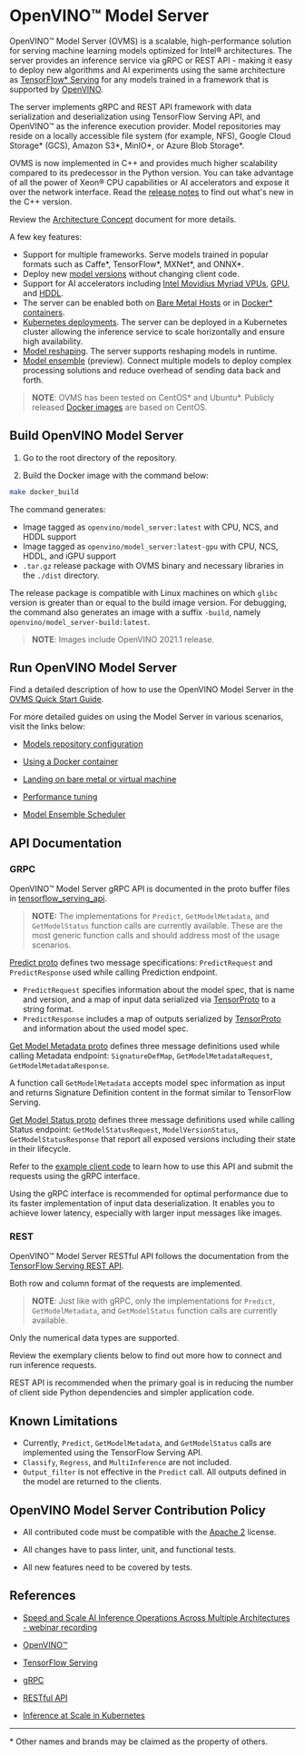 # OpenVINO&trade; Model Server

OpenVINO&trade; Model Server (OVMS) is a scalable, high-performance solution for serving machine learning models optimized for Intel&reg; architectures.
The server provides an inference service via gRPC or REST API - making it easy to deploy new algorithms and AI experiments using the same
architecture as [TensorFlow* Serving](https://github.com/tensorflow/serving) for any models trained in a framework that is supported
by [OpenVINO](https://software.intel.com/en-us/openvino-toolkit).

The server implements gRPC and REST API framework with data serialization and deserialization using TensorFlow Serving API,
 and OpenVINO&trade; as the inference execution provider. Model repositories may reside on a locally accessible file system (for example, NFS),
  Google Cloud Storage\* (GCS), Amazon S3\*, MinIO\*, or Azure Blob Storage\*.

OVMS is now implemented in C++ and provides much higher scalability compared to its predecessor in the Python version.
You can take advantage of all the power of Xeon® CPU capabilities or AI accelerators and expose it over the network interface.
Read the [release notes](https://github.com/openvinotoolkit/model_server/releases) to find out what's new in the C++ version.

Review the [Architecture Concept](https://github.com/openvinotoolkit/model_server/blob/main/docs/architecture.md) document for more details.

A few key features:
- Support for multiple frameworks. Serve models trained in popular formats such as Caffe\*, TensorFlow\*, MXNet\*, and ONNX*.
- Deploy new [model versions](https://github.com/openvinotoolkit/model_server/blob/main/docs/docker_container.md#model-version-policy) without changing client code.
- Support for AI accelerators including [Intel Movidius Myriad VPUs](../IE_DG/supported_plugins/VPU.md),
[GPU](../IE_DG/supported_plugins/GPU.md), and [HDDL](../IE_DG/supported_plugins/HDDL.md).
- The server can be enabled both on [Bare Metal Hosts](https://github.com/openvinotoolkit/model_server/blob/main/docs/host.md) or in
[Docker* containers](https://github.com/openvinotoolkit/model_server/blob/main/docs/docker_container.md).
- [Kubernetes deployments](https://github.com/openvinotoolkit/model_server/blob/main/deploy). The server can be deployed in a Kubernetes cluster allowing the inference service to scale horizontally and ensure high availability.
- [Model reshaping](https://github.com/openvinotoolkit/model_server/blob/main/docs/docker_container.md#model-reshaping). The server supports reshaping models in runtime.
- [Model ensemble](https://github.com/openvinotoolkit/model_server/blob/main/docs/ensemble_scheduler.md) (preview). Connect multiple models to deploy complex processing solutions and reduce overhead of sending data back and forth.

> **NOTE**: OVMS has been tested on CentOS\* and Ubuntu\*. Publicly released [Docker images](https://hub.docker.com/r/openvino/model_server) are based on CentOS.

## Build OpenVINO Model Server

1. Go to the root directory of the repository.

2. Build the Docker image with the command below:
```bash
make docker_build
```

The command generates:
* Image tagged as `openvino/model_server:latest` with CPU, NCS, and HDDL support
* Image tagged as `openvino/model_server:latest-gpu` with CPU, NCS, HDDL, and iGPU support
* `.tar.gz` release package with OVMS binary and necessary libraries in the `./dist` directory.

The release package is compatible with Linux machines on which `glibc` version is greater than or equal to the build image version.
For debugging, the command also generates an image with a suffix `-build`, namely `openvino/model_server-build:latest`.

> **NOTE**: Images include OpenVINO 2021.1 release.


## Run OpenVINO Model Server

Find a detailed description of how to use the OpenVINO Model Server in the [OVMS Quick Start Guide](https://github.com/openvinotoolkit/model_server/blob/main/docs/ovms_quickstart.md).


For more detailed guides on using the Model Server in various scenarios, visit the links below:

* [Models repository configuration](https://github.com/openvinotoolkit/model_server/blob/main/docs/models_repository.md)

* [Using a Docker container](https://github.com/openvinotoolkit/model_server/blob/main/docs/docker_container.md)

* [Landing on bare metal or virtual machine](https://github.com/openvinotoolkit/model_server/blob/main/docs/host.md)

* [Performance tuning](https://github.com/openvinotoolkit/model_server/blob/main/docs/performance_tuning.md)

* [Model Ensemble Scheduler](https://github.com/openvinotoolkit/model_server/blob/main/docs/ensemble_scheduler.md)


## API Documentation

### GRPC

OpenVINO&trade; Model Server gRPC API is documented in the proto buffer files in [tensorflow_serving_api](https://github.com/tensorflow/serving/tree/r2.2/tensorflow_serving/apis).

> **NOTE:** The implementations for `Predict`, `GetModelMetadata`, and `GetModelStatus` function calls are currently available.
> These are the most generic function calls and should address most of the usage scenarios.

[Predict proto](https://github.com/tensorflow/serving/blob/r2.2/tensorflow_serving/apis/predict.proto) defines two message specifications: `PredictRequest` and `PredictResponse` used while calling Prediction endpoint.
* `PredictRequest` specifies information about the model spec, that is name and version, and a map of input data serialized via
[TensorProto](https://github.com/tensorflow/tensorflow/blob/r2.2/tensorflow/core/framework/tensor.proto) to a string format.
* `PredictResponse` includes a map of outputs serialized by
[TensorProto](https://github.com/tensorflow/tensorflow/blob/r2.2/tensorflow/core/framework/tensor.proto) and information about the used model spec.

[Get Model Metadata proto](https://github.com/tensorflow/serving/blob/r2.2/tensorflow_serving/apis/get_model_metadata.proto) defines three message definitions used while calling Metadata endpoint:
 `SignatureDefMap`, `GetModelMetadataRequest`, `GetModelMetadataResponse`.

 A function call `GetModelMetadata` accepts model spec information as input and returns Signature Definition content in the format similar to TensorFlow Serving.

[Get Model Status proto](https://github.com/tensorflow/serving/blob/r2.2/tensorflow_serving/apis/get_model_status.proto) defines three message definitions used while calling Status endpoint:
 `GetModelStatusRequest`, `ModelVersionStatus`, `GetModelStatusResponse` that report all exposed versions including their state in their lifecycle.

Refer to the [example client code](https://github.com/openvinotoolkit/model_server/blob/main/example_client) to learn how to use this API and submit the requests using the gRPC interface.

Using the gRPC interface is recommended for optimal performance due to its faster implementation of input data deserialization. It enables you to achieve lower latency, especially with larger input messages like images.

### REST

OpenVINO&trade; Model Server RESTful API follows the documentation from the [TensorFlow Serving REST API](https://www.tensorflow.org/tfx/serving/api_rest).

Both row and column format of the requests are implemented.

> **NOTE**: Just like with gRPC, only the implementations for `Predict`, `GetModelMetadata`, and `GetModelStatus` function calls are currently available.

Only the numerical data types are supported.

Review the exemplary clients below to find out more how to connect and run inference requests.

REST API is recommended when the primary goal is in reducing the number of client side Python dependencies and simpler application code.


## Known Limitations

* Currently, `Predict`, `GetModelMetadata`, and `GetModelStatus` calls are implemented using the TensorFlow Serving API.
* `Classify`, `Regress`, and `MultiInference` are not included.
* `Output_filter` is not effective in the `Predict` call. All outputs defined in the model are returned to the clients.

## OpenVINO Model Server Contribution Policy

* All contributed code must be compatible with the [Apache 2](https://www.apache.org/licenses/LICENSE-2.0) license.

* All changes have to pass linter, unit, and functional tests.

* All new features need to be covered by tests.


## References

* [Speed and Scale AI Inference Operations Across Multiple Architectures - webinar recording](https://techdecoded.intel.io/essentials/speed-and-scale-ai-inference-operations-across-multiple-architectures/)

* [OpenVINO&trade;](https://software.intel.com/en-us/openvino-toolkit)

* [TensorFlow Serving](https://github.com/tensorflow/serving)

* [gRPC](https://grpc.io/)

* [RESTful API](https://restfulapi.net/)

* [Inference at Scale in Kubernetes](https://www.intel.ai/inference-at-scale-in-kubernetes)



---
\* Other names and brands may be claimed as the property of others.
